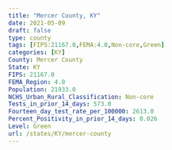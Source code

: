 ```yaml
---
title: "Mercer County, KY"
date: 2021-05-09
draft: false
type: county
tags: [FIPS:21167.0,FEMA:4.0,Non-core,Green]
categories: [KY]
County: Mercer County
State: KY
FIPS: 21167.0
FEMA_Region: 4.0
Population: 21933.0
NCHS_Urban_Rural_Classification: Non-core
Tests_in_prior_14_days: 573.0
Fourteen_day_test_rate_per_100000: 2613.0
Percent_Positivity_in_prior_14_days: 0.026
Level: Green
url: /states/KY/mercer-county
---
```



